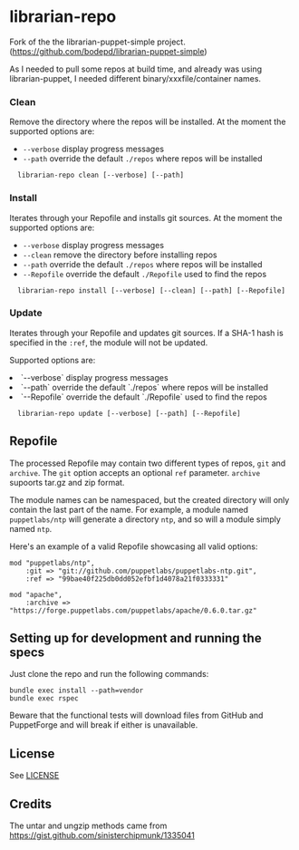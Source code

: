 # librarian-repo

Fork of the the librarian-puppet-simple project. (https://github.com/bodepd/librarian-puppet-simple)

As I needed to pull some repos at build time, and already was using librarian-puppet,
I needed different binary/xxxfile/container names.

### Clean
Remove the directory where the repos will be installed. At the moment the supported options are:
* `--verbose` display progress messages
* `--path` override the default `./repos` where repos will be installed

```
  librarian-repo clean [--verbose] [--path]
```

### Install
Iterates through your Repofile and installs git sources. At the moment the supported options are:
* `--verbose` display progress messages
* `--clean` remove the directory before installing repos
* `--path` override the default `./repos` where repos will be installed
* `--Repofile` override the default `./Repofile` used to find the repos

```
  librarian-repo install [--verbose] [--clean] [--path] [--Repofile]
```

### Update
Iterates through your Repofile and updates git sources. If a SHA-1 hash is specified in the `:ref`, the module will not be updated.

Supported options are:<br/>
<li>`--verbose` display progress messages</li>
<li>`--path` override the default `./repos` where repos will be installed</li>
<li> `--Repofile` override the default `./Repofile` used to find the repos</li>

```
  librarian-repo update [--verbose] [--path] [--Repofile]
```

## Repofile
The processed Repofile may contain two different types of repos, `git` and `archive`. The `git` option accepts an optional `ref` parameter.
`archive` supoorts tar.gz and zip format.

The module names can be namespaced, but the created directory will only contain the last part of the name. For example, a module named `puppetlabs/ntp` will generate a directory `ntp`, and so will a module simply named `ntp`.

Here's an example of a valid Repofile showcasing all valid options:

```
mod "puppetlabs/ntp",
    :git => "git://github.com/puppetlabs/puppetlabs-ntp.git",
    :ref => "99bae40f225db0dd052efbf1d4078a21f0333331"

mod "apache",
    :archive => "https://forge.puppetlabs.com/puppetlabs/apache/0.6.0.tar.gz"
```

## Setting up for development and running the specs
Just clone the repo and run the following commands:
```
bundle exec install --path=vendor
bundle exec rspec
```

Beware that the functional tests will download files from GitHub and PuppetForge and will break if either is unavailable.

## License

See [LICENSE](/LICENSE)

## Credits
The untar and ungzip methods came from https://gist.github.com/sinisterchipmunk/1335041
